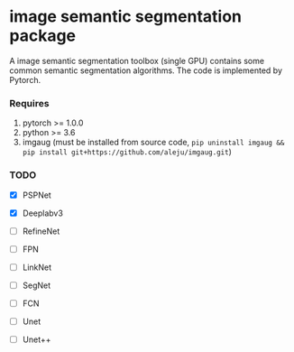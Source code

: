 # image semantic segmentation package

A image semantic segmentation toolbox (single GPU) contains some common semantic segmentation algorithms. The code is implemented by Pytorch.

### Requires

  1. pytorch >= 1.0.0
  2. python >= 3.6
  3. imgaug (must be installed from source code, `pip uninstall imgaug && pip install git+https://github.com/aleju/imgaug.git`)

### TODO

- [x] PSPNet
- [x] Deeplabv3
- [ ] RefineNet
- [ ] FPN
- [ ] LinkNet
- [ ] SegNet
- [ ] FCN
- [ ] Unet
- [ ] Unet++




